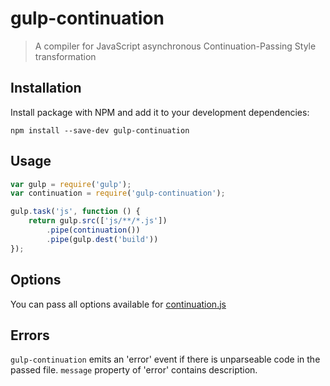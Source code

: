# gulp-continuation

> A compiler for JavaScript asynchronous Continuation-Passing Style transformation

## Installation

Install package with NPM and add it to your development dependencies:

`npm install --save-dev gulp-continuation`

## Usage

```javascript
var gulp = require('gulp');
var continuation = require('gulp-continuation');

gulp.task('js', function () {
    return gulp.src(['js/**/*.js'])
        .pipe(continuation())
        .pipe(gulp.dest('build'))
});
```


## Options

You can pass all options available for [continuation.js](https://github.com/BYVoid/continuation/)

## Errors

`gulp-continuation` emits an 'error' event if there is unparseable code in the passed file. `message` property of 'error' contains description.


